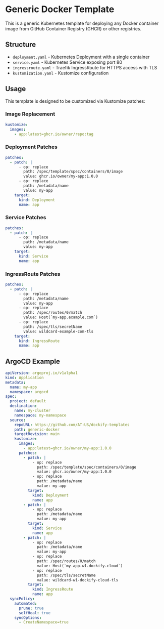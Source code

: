 # Generic Docker Template

This is a generic Kubernetes template for deploying any Docker container image from GitHub Container Registry (GHCR) or other registries.

## Structure

- `deployment.yaml` - Kubernetes Deployment with a single container
- `service.yaml` - Kubernetes Service exposing port 80
- `ingressroute.yaml` - Traefik IngressRoute for HTTPS access with TLS
- `kustomization.yaml` - Kustomize configuration

## Usage

This template is designed to be customized via Kustomize patches:

### Image Replacement
```yaml
kustomize:
  images:
    - app:latest=ghcr.io/owner/repo:tag
```

### Deployment Patches
```yaml
patches:
  - patch: |
      - op: replace
        path: /spec/template/spec/containers/0/image
        value: ghcr.io/owner/my-app:1.0.0
      - op: replace
        path: /metadata/name
        value: my-app
    target:
      kind: Deployment
      name: app
```

### Service Patches
```yaml
patches:
  - patch: |
      - op: replace
        path: /metadata/name
        value: my-app
    target:
      kind: Service
      name: app
```

### IngressRoute Patches
```yaml
patches:
  - patch: |
      - op: replace
        path: /metadata/name
        value: my-app
      - op: replace
        path: /spec/routes/0/match
        value: Host(`my-app.example.com`)
      - op: replace
        path: /spec/tls/secretName
        value: wildcard-example-com-tls
    target:
      kind: IngressRoute
      name: app
```

## ArgoCD Example

```yaml
apiVersion: argoproj.io/v1alpha1
kind: Application
metadata:
  name: my-app
  namespace: argocd
spec:
  project: default
  destination:
    name: my-cluster
    namespace: my-namespace
  source:
    repoURL: https://github.com/AT-US/dockify-templates
    path: generic-docker
    targetRevision: main
    kustomize:
      images:
        - app:latest=ghcr.io/owner/my-app:1.0.0
      patches:
        - patch: |
            - op: replace
              path: /spec/template/spec/containers/0/image
              value: ghcr.io/owner/my-app:1.0.0
            - op: replace
              path: /metadata/name
              value: my-app
          target:
            kind: Deployment
            name: app
        - patch: |
            - op: replace
              path: /metadata/name
              value: my-app
          target:
            kind: Service
            name: app
        - patch: |
            - op: replace
              path: /metadata/name
              value: my-app
            - op: replace
              path: /spec/routes/0/match
              value: Host(`my-app.w1.dockify.cloud`)
            - op: replace
              path: /spec/tls/secretName
              value: wildcard-w1-dockify-cloud-tls
          target:
            kind: IngressRoute
            name: app
  syncPolicy:
    automated:
      prune: true
      selfHeal: true
    syncOptions:
      - CreateNamespace=true
```
